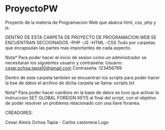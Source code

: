 # ProyectoPW
Proyecto de la materia de Programacion Web que abarca html, css, php y js.

DENTRO DE ESTA CARPETA DE PROYECTO DE PROGRAMACION WEB SE ENCUENTRAN SECCIONADOS
-PHP
-JS
-HTML
-CSS
Todo por carpetas que encapsulan las partes mas importantes de cada aspecto.

Nota* 
Para poder hacer el inicio de sesion como un administrador se necesitaran 
los siguientes usuario y contraseña: 
Usuario: cesar.ochoa.tapia10@gmail.com
Contraseña: 123456789

Dentro de esta carpeta tambien se encuentran los scripts para poder hacer la bse de datos
el archivo de dicha carpeta se llama: scripts.txt

Nota*
Para poder hacer cambios en la base de datos se tuvo que activar la instruccion 
SET GLOBAL FOREIGN KEYS  al final del script, con el objetivo de poder resolver
un problema relacionado con una llave foranea.


CREADORES:

Cesar Alexis Ochoa Tapia -
Carlos castorena Lugo 
